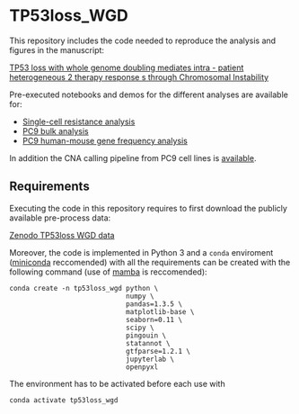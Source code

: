 # TP53loss_WGD

This repository includes the code needed to reproduce the analysis and figures in the manuscript:

[TP53 loss with whole genome doubling mediates intra - patient heterogeneous 2 therapy response s through Chromosomal Instability]()

Pre-executed notebooks and demos for the different analyses are available for:
- [Single-cell resistance analysis](scripts/sc_analysis.ipynb)
- [PC9 bulk analysis](scripts/PC9_analysis.ipynb)
- [PC9 human-mouse gene frequency analysis](scripts/freq_analysis.ipynb)

In addition the CNA calling pipeline from PC9 cell lines is [available](cnacalling_PC9/copy.number.detection.cellline.R).

## Requirements

Executing the code in this repository requires to first download the publicly available pre-process data:

[Zenodo TP53loss WGD data](https://doi.org/10.5281/zenodo.10156620)

Moreover, the code is implemented in Python 3 and a `conda` enviroment ([miniconda](https://docs.conda.io/projects/miniconda/en/latest/) reccomended) with all the requirements can be created with the following command (use of [mamba](https://mamba.readthedocs.io/en/latest/) is reccomended):

```
conda create -n tp53loss_wgd python \
                             numpy \
                             pandas=1.3.5 \
                             matplotlib-base \
                             seaborn=0.11 \
                             scipy \
                             pingouin \
                             statannot \
                             gtfparse=1.2.1 \
                             jupyterlab \
                             openpyxl
```

The environment has to be activated before each use with
```
conda activate tp53loss_wgd
```
